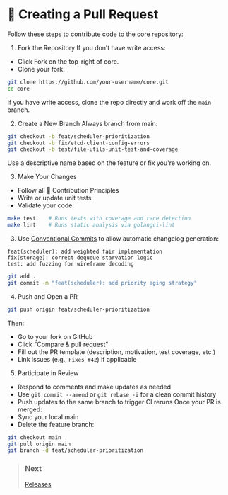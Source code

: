 <!-- TOC --><a name="-creating-a-pull-request"></a>
# 🔄 Creating a Pull Request
Follow these steps to contribute code to the core repository:

1. Fork the Repository
If you don’t have write access:
- Click Fork on the top-right of core.
- Clone your fork:
```bash
git clone https://github.com/your-username/core.git
cd core
```
If you have write access, clone the repo directly and work off the `main` branch.

2. Create a New Branch
Always branch from main:
```bash
git checkout -b feat/scheduler-prioritization
git checkout -b fix/etcd-client-config-errors
git checkout -b test/file-utils-unit-test-and-coverage
```
Use a descriptive name based on the feature or fix you're working on.

3. Make Your Changes
- Follow all 📜 Contribution Principles
- Write or update unit tests
- Validate your code:
```bash
make test    # Runs tests with coverage and race detection
make lint    # Runs static analysis via golangci-lint
```

3. Use [Conventional Commits](https://www.conventionalcommits.org/en/v1.0.0/) to allow automatic changelog generation:
```
feat(scheduler): add weighted fair implementation
fix(storage): correct dequeue starvation logic
test: add fuzzing for wireframe decoding
```
```bash
git add .
git commit -m "feat(scheduler): add priority aging strategy"
```

4. Push and Open a PR
```bash
git push origin feat/scheduler-prioritization
```
Then:
- Go to your fork on GitHub
- Click "Compare & pull request"
- Fill out the PR template (description, motivation, test coverage, etc.)
- Link issues (e.g., `Fixes #42`) if applicable

5. Participate in Review
- Respond to comments and make updates as needed
- Use `git commit --amend` or `git rebase -i` for a clean commit history
- Push updates to the same branch to trigger CI reruns
Once your PR is merged:
- Sync your local main
- Delete the feature branch:
```bash
git checkout main
git pull origin main
git branch -d feat/scheduler-prioritization
```

> ### Next
> [Releases](./RELEASE.md)
